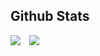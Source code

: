 ## Github Stats

<picture>
<source 
  srcset="https://github-readme-stats.vercel.app/api?username=Teihden&show_icons=true&count_private=true&theme=react"
  media="(prefers-color-scheme: dark)"
/>
<source
  srcset="https://github-readme-stats.vercel.app/api?username=Teihden&show_icons=true&count_private=true&icon_color=2f80ed&theme=default"
  media="(prefers-color-scheme: light), (prefers-color-scheme: no-preference)"
/>
<img align="top" src="https://github-readme-stats.vercel.app/api?username=Teihden&count_private=true&show_icons=true" />
</picture>

<picture>
<source 
  srcset="https://github-readme-stats.vercel.app/api/top-langs username=Teihden&show_icons=true&count_private=true&layout=compact&langs_count=10&theme=react"
  media="(prefers-color-scheme: dark)"
/>
<source
  srcset="https://github-readme-stats.vercel.app/api/top-langs?username=Teihden&show_icons=true&count_private=true&layout=compact&langs_count=10&theme=default"
  media="(prefers-color-scheme: light), (prefers-color-scheme: no-preference)"
/>
<img align="top" hspace="10" src="https://github-readme-stats.vercel.app/api/top-langs?username=Teihden&count_private=true&show_icons=true&langs_count=10&layout=compact" />
</picture>
